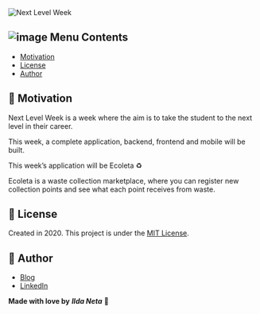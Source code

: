 <img src="https://user-images.githubusercontent.com/21963291/85340472-8bc4c000-b4bc-11ea-8695-704f371e8a09.png" alt="Next Level Week">

## ![image](https://user-images.githubusercontent.com/21963291/85338764-45ba2d00-b4b9-11ea-921a-d15eb692b2ea.png) Menu Contents

- [Motivation](#pushpin-motivation)
- [License](#page_with_curl-license)
- [Author](#pencil-author)

## :pushpin: Motivation

Next Level Week is a week where the aim is to take the student to the next level in their career.

This week, a complete application, backend, frontend and mobile will be built.

This week’s application will be Ecoleta :recycle:

Ecoleta is a waste collection marketplace, where you can register new collection points and see what each point receives from waste.

## :page_with_curl: License

Created in 2020.
This project is under the [MIT License](https://choosealicense.com/licenses/mit/).

## :pencil: Author

- <a href="https://ildaneta.dev" target="_blank">Blog</a>
- <a href="https://www.linkedin.com/in/ildaneta/" target="_blank">LinkedIn</a>

**Made with love by** **_Ilda Neta_** :heart_decoration:
